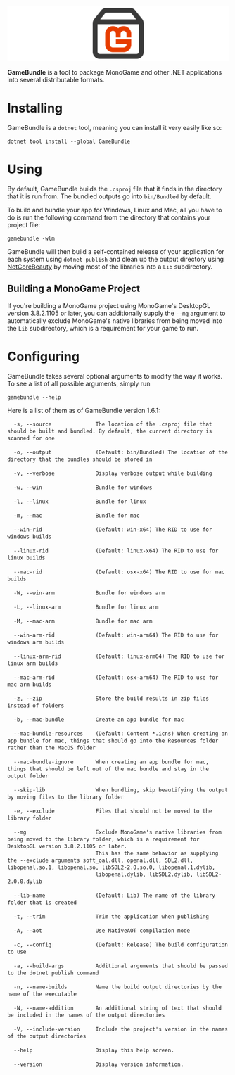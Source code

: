 ![The GameBundle logo](https://raw.githubusercontent.com/Ellpeck/GameBundle/main/Banner.png)

**GameBundle** is a tool to package MonoGame and other .NET applications into several distributable formats.

# Installing
GameBundle is a `dotnet` tool, meaning you can install it very easily like so:
```
dotnet tool install --global GameBundle
```

# Using
By default, GameBundle builds the `.csproj` file that it finds in the directory that it is run from. The bundled outputs go into `bin/Bundled` by default.

To build and bundle your app for Windows, Linux and Mac, all you have to do is run the following command from the directory that contains your project file:
```
gamebundle -wlm
```

GameBundle will then build a self-contained release of your application for each system using `dotnet publish` and clean up the output directory using [NetCoreBeauty](https://github.com/nulastudio/NetCoreBeauty) by moving most of the libraries into a `Lib` subdirectory.

## Building a MonoGame Project
If you're building a MonoGame project using MonoGame's DesktopGL version 3.8.2.1105 or later, you can additionally supply the `--mg` argument to automatically exclude MonoGame's native libraries from being moved into the `Lib` subdirectory, which is a requirement for your game to run.

# Configuring
GameBundle takes several optional arguments to modify the way it works. To see a list of all possible arguments, simply run
```
gamebundle --help
```

Here is a list of them as of GameBundle version 1.6.1:
```
  -s, --source              The location of the .csproj file that should be built and bundled. By default, the current directory is scanned for one

  -o, --output              (Default: bin/Bundled) The location of the directory that the bundles should be stored in

  -v, --verbose             Display verbose output while building

  -w, --win                 Bundle for windows

  -l, --linux               Bundle for linux

  -m, --mac                 Bundle for mac

  --win-rid                 (Default: win-x64) The RID to use for windows builds

  --linux-rid               (Default: linux-x64) The RID to use for linux builds

  --mac-rid                 (Default: osx-x64) The RID to use for mac builds

  -W, --win-arm             Bundle for windows arm

  -L, --linux-arm           Bundle for linux arm

  -M, --mac-arm             Bundle for mac arm

  --win-arm-rid             (Default: win-arm64) The RID to use for windows arm builds

  --linux-arm-rid           (Default: linux-arm64) The RID to use for linux arm builds

  --mac-arm-rid             (Default: osx-arm64) The RID to use for mac arm builds

  -z, --zip                 Store the build results in zip files instead of folders

  -b, --mac-bundle          Create an app bundle for mac

  --mac-bundle-resources    (Default: Content *.icns) When creating an app bundle for mac, things that should go into the Resources folder rather than the MacOS folder

  --mac-bundle-ignore       When creating an app bundle for mac, things that should be left out of the mac bundle and stay in the output folder

  --skip-lib                When bundling, skip beautifying the output by moving files to the library folder

  -e, --exclude             Files that should not be moved to the library folder

  --mg                      Exclude MonoGame's native libraries from being moved to the library folder, which is a requirement for DesktopGL version 3.8.2.1105 or later.
                            This has the same behavior as supplying the --exclude arguments soft_oal.dll, openal.dll, SDL2.dll, libopenal.so.1, libopenal.so, libSDL2-2.0.so.0, libopenal.1.dylib,        
                            libopenal.dylib, libSDL2.dylib, libSDL2-2.0.0.dylib

  --lib-name                (Default: Lib) The name of the library folder that is created

  -t, --trim                Trim the application when publishing

  -A, --aot                 Use NativeAOT compilation mode

  -c, --config              (Default: Release) The build configuration to use

  -a, --build-args          Additional arguments that should be passed to the dotnet publish command

  -n, --name-builds         Name the build output directories by the name of the executable

  -N, --name-addition       An additional string of text that should be included in the names of the output directories

  -V, --include-version     Include the project's version in the names of the output directories

  --help                    Display this help screen.

  --version                 Display version information.
```
